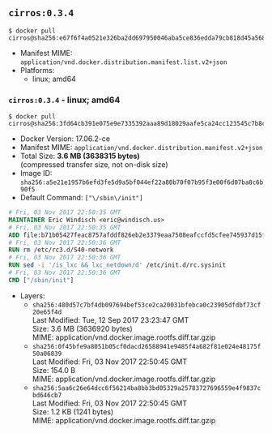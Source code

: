 ## `cirros:0.3.4`

```console
$ docker pull cirros@sha256:e67f6f4a0521e326ba2dd697950046aba5ce836edda79cb818d45a56841c7ca2
```

-	Manifest MIME: `application/vnd.docker.distribution.manifest.list.v2+json`
-	Platforms:
	-	linux; amd64

### `cirros:0.3.4` - linux; amd64

```console
$ docker pull cirros@sha256:3fd64cb391e075e9e7335392aaa89d18029aafe5ca24cc123545c7b8c9c1d59c
```

-	Docker Version: 17.06.2-ce
-	Manifest MIME: `application/vnd.docker.distribution.manifest.v2+json`
-	Total Size: **3.6 MB (3638315 bytes)**  
	(compressed transfer size, not on-disk size)
-	Image ID: `sha256:a5e21e1957b6efd3fe5d9a5bf044ef22a80b70f07b95f3e00f6d07ba8c6b90f5`
-	Default Command: `["\/sbin\/init"]`

```dockerfile
# Fri, 03 Nov 2017 22:50:35 GMT
MAINTAINER Eric Windisch <eric@windisch.us>
# Fri, 03 Nov 2017 22:50:35 GMT
ADD file:b71b05427feac8757afddf826eb2e3379eaa7508eafccfd5cfee745937d15fba in / 
# Fri, 03 Nov 2017 22:50:36 GMT
RUN rm /etc/rc3.d/S40-network
# Fri, 03 Nov 2017 22:50:36 GMT
RUN sed -i '/is_lxc && lxc_netdown/d' /etc/init.d/rc.sysinit
# Fri, 03 Nov 2017 22:50:36 GMT
CMD ["/sbin/init"]
```

-	Layers:
	-	`sha256:480d57c7bf4db097694bef53ce2ca20031bfebca0c23905dfdbf73cf20e65f4d`  
		Last Modified: Tue, 12 Sep 2017 23:23:47 GMT  
		Size: 3.6 MB (3636920 bytes)  
		MIME: application/vnd.docker.image.rootfs.diff.tar.gzip
	-	`sha256:0f45bfe9a8051b05cf0dacd26588941e9485f4a682f81e024e48175f50a06839`  
		Last Modified: Fri, 03 Nov 2017 22:50:45 GMT  
		Size: 154.0 B  
		MIME: application/vnd.docker.image.rootfs.diff.tar.gzip
	-	`sha256:5aa6c26e64dcc6f56214ba8bb3bd05329a25783727696559e4f9837cbd646cb7`  
		Last Modified: Fri, 03 Nov 2017 22:50:45 GMT  
		Size: 1.2 KB (1241 bytes)  
		MIME: application/vnd.docker.image.rootfs.diff.tar.gzip
